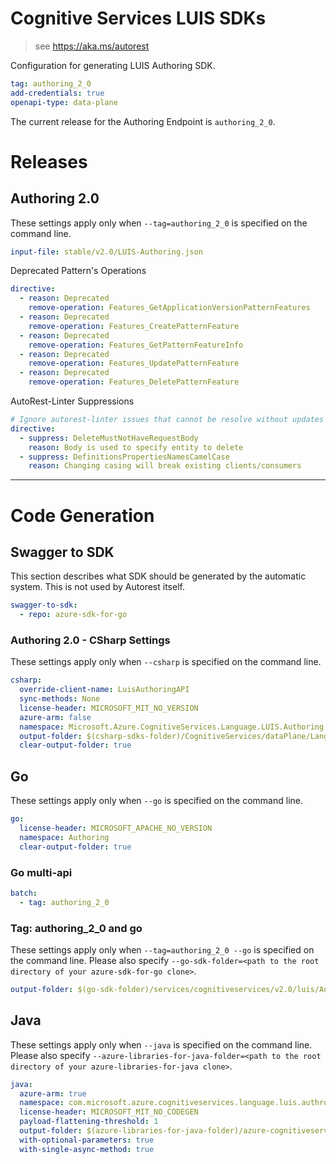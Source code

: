 # Cognitive Services LUIS SDKs

> see https://aka.ms/autorest

Configuration for generating LUIS Authoring SDK.

``` yaml
tag: authoring_2_0
add-credentials: true
openapi-type: data-plane
```

The current release for the Authoring Endpoint is `authoring_2_0`.

# Releases

## Authoring 2.0
These settings apply only when `--tag=authoring_2_0` is specified on the command line.

``` yaml $(tag) == 'authoring_2_0'
input-file: stable/v2.0/LUIS-Authoring.json
```

Deprecated Pattern's Operations

``` yaml $(tag) == 'authoring_2_0'
directive:
  - reason: Deprecated
    remove-operation: Features_GetApplicationVersionPatternFeatures
  - reason: Deprecated
    remove-operation: Features_CreatePatternFeature
  - reason: Deprecated
    remove-operation: Features_GetPatternFeatureInfo
  - reason: Deprecated
    remove-operation: Features_UpdatePatternFeature
  - reason: Deprecated
    remove-operation: Features_DeletePatternFeature
```

AutoRest-Linter Suppressions

``` yaml
# Ignore autorest-linter issues that cannot be resolve without updates to the API implementation
directive:
  - suppress: DeleteMustNotHaveRequestBody
    reason: Body is used to specify entity to delete
  - suppress: DefinitionsPropertiesNamesCamelCase
    reason: Changing casing will break existing clients/consumers
```

---
# Code Generation


## Swagger to SDK

This section describes what SDK should be generated by the automatic system.
This is not used by Autorest itself.

``` yaml $(swagger-to-sdk)
swagger-to-sdk:
  - repo: azure-sdk-for-go
```

### Authoring 2.0 - CSharp Settings
These settings apply only when `--csharp` is specified on the command line.
``` yaml $(csharp)
csharp:
  override-client-name: LuisAuthoringAPI
  sync-methods: None
  license-header: MICROSOFT_MIT_NO_VERSION
  azure-arm: false
  namespace: Microsoft.Azure.CognitiveServices.Language.LUIS.Authoring
  output-folder: $(csharp-sdks-folder)/CognitiveServices/dataPlane/Language/LUIS/Authoring/Generated
  clear-output-folder: true
```

## Go

These settings apply only when `--go` is specified on the command line.

``` yaml $(go)
go:
  license-header: MICROSOFT_APACHE_NO_VERSION
  namespace: Authoring
  clear-output-folder: true
```

### Go multi-api

``` yaml $(go) && $(multiapi)
batch:
  - tag: authoring_2_0
```

### Tag: authoring_2_0 and go

These settings apply only when `--tag=authoring_2_0 --go` is specified on the command line.
Please also specify `--go-sdk-folder=<path to the root directory of your azure-sdk-for-go clone>`.

``` yaml $(tag) == 'authoring_2_0' && $(go)
output-folder: $(go-sdk-folder)/services/cognitiveservices/v2.0/luis/Authoring
```


## Java

These settings apply only when `--java` is specified on the command line.
Please also specify `--azure-libraries-for-java-folder=<path to the root directory of your azure-libraries-for-java clone>`.

``` yaml $(java)
java:
  azure-arm: true
  namespace: com.microsoft.azure.cognitiveservices.language.luis.authroing
  license-header: MICROSOFT_MIT_NO_CODEGEN
  payload-flattening-threshold: 1
  output-folder: $(azure-libraries-for-java-folder)/azure-cognitiveservices/language/luis/authroing
  with-optional-parameters: true
  with-single-async-method: true
```
